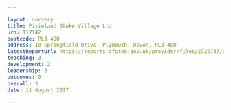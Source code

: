 ```yaml
---

layout: nursery
title: Pixieland Stoke Village Ltd
urn: 117142
postcode: PL3 4DU
address: 10 Springfield Drive, Plymouth, Devon, PL3 4DU
latestReportUrl: https://reports.ofsted.gov.uk/provider/files/2722737/urn/117142.pdf
teaching: 3
development: 2
leadership: 3
outcomes: 0
overall: 3
date: 11 August 2017

---
```

